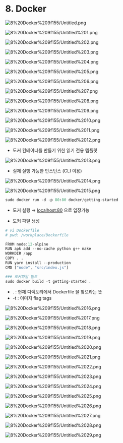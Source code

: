 # 8. Docker

![8%20Docker%209f155/Untitled.png](8%20Docker%209f155/Untitled.png)

![8%20Docker%209f155/Untitled%201.png](8%20Docker%209f155/Untitled%201.png)

![8%20Docker%209f155/Untitled%202.png](8%20Docker%209f155/Untitled%202.png)

![8%20Docker%209f155/Untitled%203.png](8%20Docker%209f155/Untitled%203.png)

![8%20Docker%209f155/Untitled%204.png](8%20Docker%209f155/Untitled%204.png)

![8%20Docker%209f155/Untitled%205.png](8%20Docker%209f155/Untitled%205.png)

![8%20Docker%209f155/Untitled%206.png](8%20Docker%209f155/Untitled%206.png)

![8%20Docker%209f155/Untitled%207.png](8%20Docker%209f155/Untitled%207.png)

![8%20Docker%209f155/Untitled%208.png](8%20Docker%209f155/Untitled%208.png)

![8%20Docker%209f155/Untitled%209.png](8%20Docker%209f155/Untitled%209.png)

![8%20Docker%209f155/Untitled%2010.png](8%20Docker%209f155/Untitled%2010.png)

![8%20Docker%209f155/Untitled%2011.png](8%20Docker%209f155/Untitled%2011.png)

![8%20Docker%209f155/Untitled%2012.png](8%20Docker%209f155/Untitled%2012.png)

- 도커 컨테이너를 만들기 위한 읽기 전용 템플릿

![8%20Docker%209f155/Untitled%2013.png](8%20Docker%209f155/Untitled%2013.png)

- 실제 실행 가능한 인스턴스 (CLI 이용)

![8%20Docker%209f155/Untitled%2014.png](8%20Docker%209f155/Untitled%2014.png)

![8%20Docker%209f155/Untitled%2015.png](8%20Docker%209f155/Untitled%2015.png)

```python
sudo docker run -d -p 80:80 docker/getting-started
```

- 도커 실행
→ [localhost:80](http://localhost:80) 으로 입장가능

- 도커 파일 생성

```python
# vi Dockerfile
# pwd: /workplace/Dockerfile

FROM node:12-alpine
RUN apk add --no-cache python g++ make
WORKDIR /app
COPY . .
RUN yarn install --production
CMD ["node", "src/index.js"]
```

```python
### 도커파일 빌드
sudo docker build -t getting-started .
```

- .  : 현재 디렉토리에서 Dockerfile 을 찾으라는 뜻
- -t : 이미지 flag tags

![8%20Docker%209f155/Untitled%2016.png](8%20Docker%209f155/Untitled%2016.png)

![8%20Docker%209f155/Untitled%2017.png](8%20Docker%209f155/Untitled%2017.png)

![8%20Docker%209f155/Untitled%2018.png](8%20Docker%209f155/Untitled%2018.png)

![8%20Docker%209f155/Untitled%2019.png](8%20Docker%209f155/Untitled%2019.png)

![8%20Docker%209f155/Untitled%2020.png](8%20Docker%209f155/Untitled%2020.png)

![8%20Docker%209f155/Untitled%2021.png](8%20Docker%209f155/Untitled%2021.png)

![8%20Docker%209f155/Untitled%2022.png](8%20Docker%209f155/Untitled%2022.png)

![8%20Docker%209f155/Untitled%2023.png](8%20Docker%209f155/Untitled%2023.png)

![8%20Docker%209f155/Untitled%2024.png](8%20Docker%209f155/Untitled%2024.png)

![8%20Docker%209f155/Untitled%2025.png](8%20Docker%209f155/Untitled%2025.png)

![8%20Docker%209f155/Untitled%2026.png](8%20Docker%209f155/Untitled%2026.png)

![8%20Docker%209f155/Untitled%2027.png](8%20Docker%209f155/Untitled%2027.png)

![8%20Docker%209f155/Untitled%2028.png](8%20Docker%209f155/Untitled%2028.png)

![8%20Docker%209f155/Untitled%2029.png](8%20Docker%209f155/Untitled%2029.png)